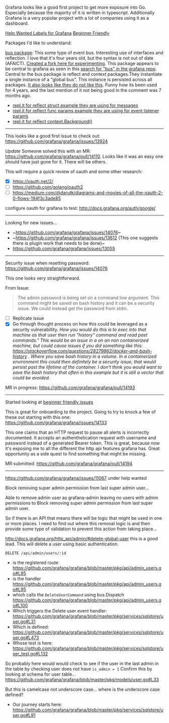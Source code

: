 Grafana looks like a good first project to get more exposure into Go. 
Especially because the majority of it is written in typescript. Additionally Grafana is a very popular project with a lot of companies using it as a dashboard.

[Help Wanted Labels for Grafana](https://github.com/grafana/grafana/labels/help%20wanted)
[Beginner Friendly](https://github.com/grafana/grafana/labels/beginner%20friendly)

Packages I'd like to understand:

[bus package](https://github.com/grafana/grafana/tree/b47a4954c9b0208869298c75e97c212430565f1e/pkg/bus): This some type of event bus. Interesting use of interfaces and reflection. I love that it's four years old, but the syntax is not out of date (AFAICT). [Created a fork here for experimenting](https://github.com/danielbh/go-event-bus/tree/master). This package appears to be central to grafana as seen in this [search for "bus" in the grafana repo](https://github.com/grafana/grafana/search?utf8=%E2%9C%93&q=bus&type=). Central to the bus package is reflect and context packages.They instantiate a single instance of a "global bus". This instance is persisted across all packages. [It also looks like they do not like this](https://github.com/grafana/grafana/blob/master/pkg/bus/bus.go#L67). Funny how its been used for 4 years, and the last mention of it not being good in the comment was 7 months ago.

- [repl.it for reflect struct example they are using for messages](https://repl.it/@danielbh/reflect-struct)
- [repl.it for reflect func params example they are using for event listener params](https://repl.it/@danielbh/reflect-func-param)
- [repl.it for reflect context.Background()](https://repl.it/@danielbh/reflect-context)

*** 

This looks like a good first issue to check out: https://github.com/grafana/grafana/issues/13924

*Update* Someone solved this with an MR: https://github.com/grafana/grafana/pull/14110. Looks like it was an easy one should have just gone for it. There will be others.

This will require a quick review of oauth and some other research: 

- [x] https://oauth.net/2/
- [ ] https://github.com/golang/oauth2
- [ ] https://medium.com/@darutk/diagrams-and-movies-of-all-the-oauth-2-0-flows-194f3c3ade85

configure oauth for grafana to test: http://docs.grafana.org/auth/google/

***
 
Looking for new issues...
 
 - ~https://github.com/grafana/grafana/issues/14076~
 - ~https://github.com/grafana/grafana/issues/13612 (This one suggests there is plugin work that needs to be done)~
-  https://github.com/grafana/grafana/issues/13055

*** 

Security issue when resetting password: https://github.com/grafana/grafana/issues/14076

This one looks very straightforward. 

From Issue: 
> The admin password is being set on a command line argument. This command might be saved on bash history and it can be a security issue. We could instead get the password from stdin.

- [ ] Replicate issue
- [x] Go through thought process on how this could be leveraged as a security vulnerabillity. *How you would do this is to exec into that machine as that user then run "history" command and read past commands." This would be an issue in a on an non containerized machine, but could cause issues if you did something like this: https://stackoverflow.com/questions/28279862/docker-and-bash-history . Where you save bash history in a volume. In a containerized environment this could then definitely be a security issue, that would persist past the lifetime of the container. I don't think you would want to save the bash history that often in this example but it is still a vector that could be avoided.*

MR in progress: https://github.com/grafana/grafana/pull/14193

*** 

Started looking at [beginner friendly issues](https://github.com/grafana/grafana/labels/beginner%20friendly)

This is great for onboarding to the project. Going to try to knock a few of these out starting with this one: https://github.com/grafana/grafana/issues/14133

This one claims that an HTTP request to pause all alerts is incorrectly documented. It accepts an authenthetication request with username and password instead of a generated Bearer token. This is great, because now it's exposing me to all the different the http api features grafana has. Great opportunity as a side quest to find something that might be missing.

MR submitted: https://github.com/grafana/grafana/pull/14194

*** 

https://github.com/grafana/grafana/issues/11067 under help wanted

Block removing super admin permission from last super admin user...

Able to remove admin user as grafana-admin leaving no users with admin permissions to Block removing super admin permission from last super admin user.

So if there is an API that means there will be logic that might be used in one or more places. I need to find out where this removal logic is and then provide some type of validation to prevent this action from taking place...

http://docs.grafana.org/http_api/admin/#delete-global-user this is a good lead. This will delete a user using basic authentication.

`DELETE /api/admin/users/:id`

- is the registered route https://github.com/grafana/grafana/blob/master/pkg/api/admin_users.go#L95 
- is the handler https://github.com/grafana/grafana/blob/master/pkg/api/admin_users.go#L95 
- which calls the `DeleteUserCommand` using bus.Dispatch https://github.com/grafana/grafana/blob/master/pkg/api/admin_users.go#L100
- Which triggers the Delete user event handler: https://github.com/grafana/grafana/blob/master/pkg/services/sqlstore/user.go#L31
- Which is defined: https://github.com/grafana/grafana/blob/master/pkg/services/sqlstore/user.go#L473
- Whose test is here: https://github.com/grafana/grafana/blob/master/pkg/services/sqlstore/user_test.go#L132

So probably here would would check to see if the user in the last admin in the table by checking user does not have `is_admin = 1` Confirm this by looking at schema for user table... https://github.com/grafana/grafana/blob/master/pkg/models/user.go#L33

But this is camelcase not underscore case... where is the underscore case defined? 
- Our journey starts here: https://github.com/grafana/grafana/blob/master/pkg/services/sqlstore/user.go#L91



